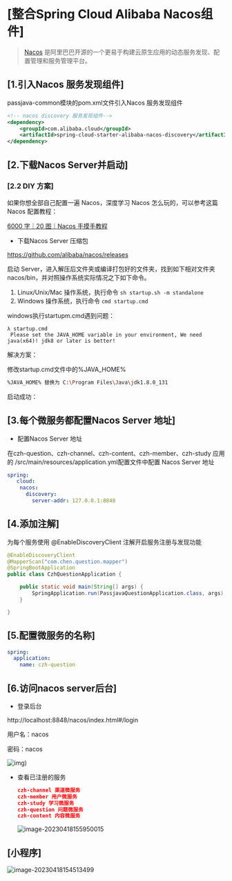 # [整合Spring Cloud Alibaba Nacos组件]

> [Nacos](https://github.com/alibaba/Nacos) 是阿里巴巴开源的一个更易于构建云原生应用的动态服务发现、配置管理和服务管理平台。

## [1.引入Nacos 服务发现组件]

passjava-common模块的pom.xml文件引入Nacos 服务发现组件

```xml
<!-- nacos discovery 服务发现组件-->
<dependency>
    <groupId>com.alibaba.cloud</groupId>
    <artifactId>spring-cloud-starter-alibaba-nacos-discovery</artifactId>
</dependency>
```

## [2.下载Nacos Server并启动]

### [2.2 DIY 方案]

如果你想全部自己配置一遍 Nacos，深度学习 Nacos 怎么玩的，可以参考这篇 Nacos 配置教程：

[6000 字｜20 图｜Nacos 手摸手教程](https://mp.weixin.qq.com/s?__biz=MzAwMjI0ODk0NA==&mid=2451962038&idx=1&sn=fd97b0d0a3b1138aeff36080bd19f31b&chksm=8d1c0129ba6b883fb3f2aa68ffd9107dfc39df9798271d8f40382a1be52bd10a06b566071fc4&token=1269576934&lang=zh_CN#rd)

- 下载Nacos Server 压缩包

https://github.com/alibaba/nacos/releases

启动 Server，进入解压后文件夹或编译打包好的文件夹，找到如下相对文件夹 nacos/bin，并对照操作系统实际情况之下如下命令。

1. Linux/Unix/Mac 操作系统，执行命令 `sh startup.sh -m standalone`
2. Windows 操作系统，执行命令 `cmd startup.cmd`

windows执行startupm.cmd遇到问题：

```
λ startup.cmd                                                      
 Please set the JAVA_HOME variable in your environment, We need java(x64)! jdk8 or later is better! 
```

解决方案：

修改startup.cmd文件中的%JAVA_HOME%

```sh
%JAVA_HOME% 替换为 C:\Program Files\Java\jdk1.8.0_131
```

启动成功：

## [3.每个微服务都配置Nacos Server 地址]

- 配置Nacos Server 地址

在czh-question、czh-channel、czh-content、czh-member、czh-study 应用的 /src/main/resources/application.yml配置文件中配置 Nacos Server 地址

```yaml
spring:
   cloud:
    nacos:
      discovery:
        server-addr: 127.0.0.1:8848
```

## [4.添加注解]
为每个服务使用 @EnableDiscoveryClient 注解开启服务注册与发现功能

```java
@EnableDiscoveryClient
@MapperScan("com.chen.question.mapper")
@SpringBootApplication
public class CzhQuestionApplication {

    public static void main(String[] args) {
        SpringApplication.run(PassjavaQuestionApplication.class, args);
    }

}
```

## [5.配置微服务的名称]

```yaml
spring:
  application:
    name: czh-question
```

## [6.访问nacos server后台]

- 登录后台

http://localhost:8848/nacos/index.html#/login

用户名：nacos

密码：nacos

![img](https://czh-wp.oss-cn-hangzhou.aliyuncs.com/img/202304181602266.png))

- 查看已注册的服务

  ```json
  czh-channel 渠道微服务
  czh-member 用户微服务
  czh-study 学习微服务
  czh-question 问题微服务
  czh-content 内容微服务
  ```

  ![image-20230418155950015](https://czh-wp.oss-cn-hangzhou.aliyuncs.com/img/202304181559008.png)

## [小程序]
![image-20230418154513499](https://czh-wp.oss-cn-hangzhou.aliyuncs.com/img/202304181545557.png)